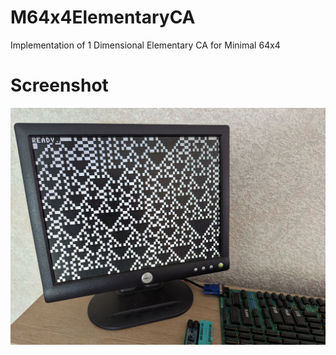 # M64x4ElementaryCA

Implementation of 1 Dimensional Elementary CA for Minimal 64x4

# Screenshot

![screenshot](./PXL_20240520_112651837.jpg)
